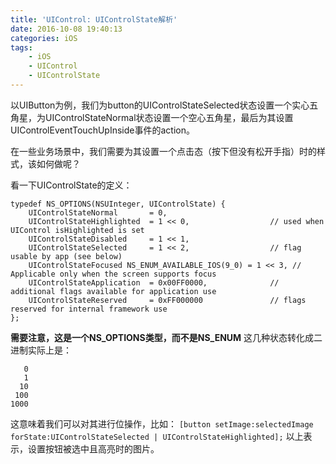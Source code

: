 ```yaml
---
title: 'UIControl: UIControlState解析'
date: 2016-10-08 19:40:13
categories: iOS
tags:
    - iOS
    - UIControl
    - UIControlState
---
```


以UIButton为例，我们为button的UIControlStateSelected状态设置一个实心五角星，为UIControlStateNormal状态设置一个空心五角星，最后为其设置UIControlEventTouchUpInside事件的action。

在一些业务场景中，我们需要为其设置一个点击态（按下但没有松开手指）时的样式，该如何做呢？

看一下UIControlState的定义：
```
typedef NS_OPTIONS(NSUInteger, UIControlState) {
    UIControlStateNormal       = 0,
    UIControlStateHighlighted  = 1 << 0,                  // used when UIControl isHighlighted is set
    UIControlStateDisabled     = 1 << 1,
    UIControlStateSelected     = 1 << 2,                  // flag usable by app (see below)
    UIControlStateFocused NS_ENUM_AVAILABLE_IOS(9_0) = 1 << 3, // Applicable only when the screen supports focus
    UIControlStateApplication  = 0x00FF0000,              // additional flags available for application use
    UIControlStateReserved     = 0xFF000000               // flags reserved for internal framework use
};
```
<!-- more -->

**需要注意，这是一个NS_OPTIONS类型，而不是NS_ENUM**
这几种状态转化成二进制实际上是：
```
   0
   1
  10
 100
1000
```
这意味着我们可以对其进行位操作，比如：
`[button setImage:selectedImage forState:UIControlStateSelected | UIControlStateHighlighted];`
以上表示，设置按钮被选中且高亮时的图片。
